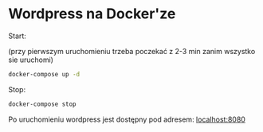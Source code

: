 # Wordpress na Docker'ze

Start:

(przy pierwszym uruchomieniu trzeba poczekać z 2-3 min zanim wszystko sie uruchomi)
```sh
docker-compose up -d
```

Stop:

```sh
docker-compose stop
```

Po uruchomieniu wordpress jest dostępny pod adresem:
[localhost:8080](http://localhost:8080)
